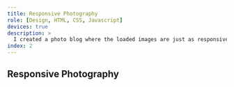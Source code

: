 ```yaml
---
title: Responsive Photography
role: [Design, HTML, CSS, Javascript]
devices: true
description: >
  I created a photo blog where the loaded images are just as responsive as the layout.
index: 2
---
```


## Responsive Photography
